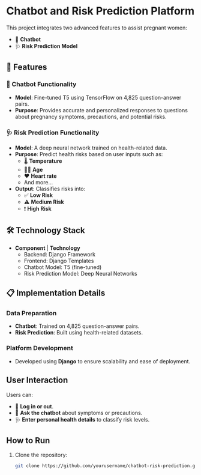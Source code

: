 # Chatbot and Risk Prediction Platform

This project integrates two advanced features to assist pregnant women:

- 🤖 **Chatbot**  
- 🩺 **Risk Prediction Model**  

## 🚀 Features

### 🤖 Chatbot Functionality
- **Model**: Fine-tuned T5 using TensorFlow on 4,825 question-answer pairs.
- **Purpose**: Provides accurate and personalized responses to questions about pregnancy symptoms, precautions, and potential risks.

### 🩺 Risk Prediction Functionality
- **Model**: A deep neural network trained on health-related data.
- **Purpose**: Predict health risks based on user inputs such as:
  - 🌡️ **Temperature**
  - 👩‍🦳 **Age**
  - ❤️ **Heart rate**
  - And more...
- **Output**: Classifies risks into:
  - ✅ **Low Risk**
  - ⚠️ **Medium Risk**
  - ❗ **High Risk**

## 🛠 Technology Stack

- **Component** | **Technology**
  - Backend: Django Framework
  - Frontend: Django Templates
  - Chatbot Model: T5 (fine-tuned)
  - Risk Prediction Model: Deep Neural Networks

## 📋 Implementation Details

### Data Preparation
- **Chatbot**: Trained on 4,825 question-answer pairs.
- **Risk Prediction**: Built using health-related datasets.

### Platform Development
- Developed using **Django** to ensure scalability and ease of deployment.

## User Interaction

Users can:
- 🛂 **Log in or out**.
- 🤖 **Ask the chatbot** about symptoms or precautions.
- 🩺 **Enter personal health details** to classify risk levels.

## How to Run

1. Clone the repository:
   ```bash
   git clone https://github.com/yourusername/chatbot-risk-prediction.git
